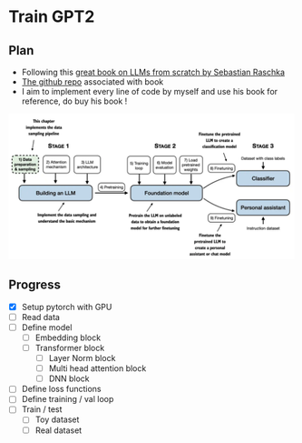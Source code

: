 # Train GPT2

## Plan
- Following this [great book on LLMs from scratch by Sebastian Raschka](https://www.manning.com/books/build-a-large-language-model-from-scratch?utm_source=raschka&utm_medium=affiliate&utm_campaign=book_raschka_build_12_12_23&a_aid=raschka&a_bid=4c2437a0&chan=mm_github)
- [The github repo](https://github.com/rasbt/LLMs-from-scratch/tree/main) associated with book
- I aim to implement every line of code by myself and use his book for reference, do buy his book !

![Downloaded Image](./downloaded_image.webp)

## Progress
- [x] Setup pytorch with GPU
- [ ] Read data
- [ ] Define model
    - [ ] Embedding block
    - [ ] Transformer block
        - [ ] Layer Norm block
        - [ ] Multi head attention block
        - [ ] DNN block 
- [ ] Define loss functions
- [ ] Define training / val loop
- [ ] Train / test
    - [ ] Toy dataset
    - [ ] Real dataset